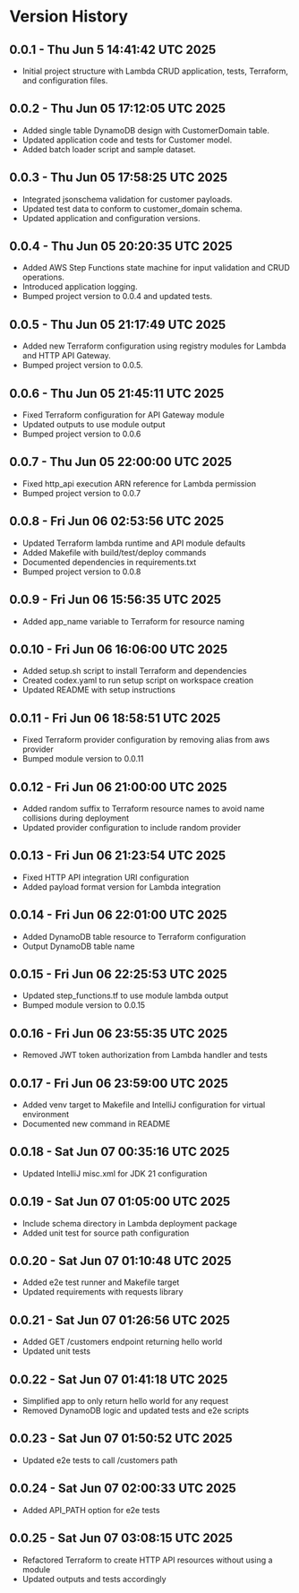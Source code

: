 # Version History

## 0.0.1 - Thu Jun 5 14:41:42 UTC 2025
- Initial project structure with Lambda CRUD application, tests, Terraform, and configuration files.

## 0.0.2 - Thu Jun 05 17:12:05 UTC 2025
- Added single table DynamoDB design with CustomerDomain table.
- Updated application code and tests for Customer model.
- Added batch loader script and sample dataset.

## 0.0.3 - Thu Jun 05 17:58:25 UTC 2025
- Integrated jsonschema validation for customer payloads.
- Updated test data to conform to customer_domain schema.
- Updated application and configuration versions.

## 0.0.4 - Thu Jun 05 20:20:35 UTC 2025
- Added AWS Step Functions state machine for input validation and CRUD operations.
- Introduced application logging.
- Bumped project version to 0.0.4 and updated tests.

## 0.0.5 - Thu Jun 05 21:17:49 UTC 2025
- Added new Terraform configuration using registry modules for Lambda and HTTP API Gateway.
- Bumped project version to 0.0.5.


## 0.0.6 - Thu Jun 05 21:45:11 UTC 2025
- Fixed Terraform configuration for API Gateway module
- Updated outputs to use module output
- Bumped project version to 0.0.6

## 0.0.7 - Thu Jun 05 22:00:00 UTC 2025
- Fixed http_api execution ARN reference for Lambda permission
- Bumped project version to 0.0.7


## 0.0.8 - Fri Jun 06 02:53:56 UTC 2025
- Updated Terraform lambda runtime and API module defaults
- Added Makefile with build/test/deploy commands
- Documented dependencies in requirements.txt
- Bumped project version to 0.0.8

## 0.0.9 - Fri Jun 06 15:56:35 UTC 2025
- Added app_name variable to Terraform for resource naming

## 0.0.10 - Fri Jun 06 16:06:00 UTC 2025
- Added setup.sh script to install Terraform and dependencies
- Created codex.yaml to run setup script on workspace creation
- Updated README with setup instructions

## 0.0.11 - Fri Jun 06 18:58:51 UTC 2025
- Fixed Terraform provider configuration by removing alias from aws provider
- Bumped module version to 0.0.11

## 0.0.12 - Fri Jun 06 21:00:00 UTC 2025
- Added random suffix to Terraform resource names to avoid name collisions during deployment
- Updated provider configuration to include random provider

## 0.0.13 - Fri Jun 06 21:23:54 UTC 2025
- Fixed HTTP API integration URI configuration
- Added payload format version for Lambda integration

## 0.0.14 - Fri Jun 06 22:01:00 UTC 2025
- Added DynamoDB table resource to Terraform configuration
- Output DynamoDB table name

## 0.0.15 - Fri Jun 06 22:25:53 UTC 2025
- Updated step_functions.tf to use module lambda output
- Bumped module version to 0.0.15

## 0.0.16 - Fri Jun 06 23:55:35 UTC 2025
- Removed JWT token authorization from Lambda handler and tests
## 0.0.17 - Fri Jun 06 23:59:00 UTC 2025
- Added venv target to Makefile and IntelliJ configuration for virtual environment
- Documented new command in README

## 0.0.18 - Sat Jun 07 00:35:16 UTC 2025
- Updated IntelliJ misc.xml for JDK 21 configuration

## 0.0.19 - Sat Jun 07 01:05:00 UTC 2025
- Include schema directory in Lambda deployment package
- Added unit test for source path configuration

## 0.0.20 - Sat Jun 07 01:10:48 UTC 2025
- Added e2e test runner and Makefile target
- Updated requirements with requests library

## 0.0.21 - Sat Jun 07 01:26:56 UTC 2025
- Added GET /customers endpoint returning hello world
- Updated unit tests

## 0.0.22 - Sat Jun 07 01:41:18 UTC 2025
- Simplified app to only return hello world for any request
- Removed DynamoDB logic and updated tests and e2e scripts

## 0.0.23 - Sat Jun 07 01:50:52 UTC 2025
- Updated e2e tests to call /customers path

## 0.0.24 - Sat Jun 07 02:00:33 UTC 2025
- Added API_PATH option for e2e tests

## 0.0.25 - Sat Jun 07 03:08:15 UTC 2025
- Refactored Terraform to create HTTP API resources without using a module
- Updated outputs and tests accordingly

